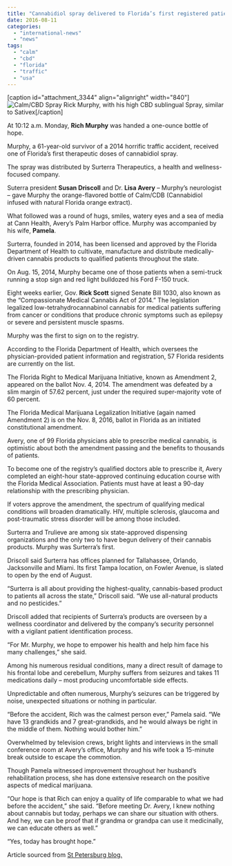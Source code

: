 ```yaml
---
title: "Cannabidiol spray delivered to Florida’s first registered patient"
date: 2016-08-11
categories: 
  - "international-news"
  - "news"
tags: 
  - "calm"
  - "cbd"
  - "florida"
  - "traffic"
  - "usa"
---
```


\[caption id="attachment\_3344" align="alignright" width="840"\]![Calm/CBD Spray](/wp-content/uploads/2016/08/Florida-Cannabis_1-840x440.jpg) Rick Murphy, with his high CBD sublingual Spray, similar to Sativex\[/caption\]

At 10:12 a.m. Monday, **Rich Murphy** was handed a one-ounce bottle of hope.

Murphy, a 61-year-old survivor of a 2014 horrific traffic accident, received one of Florida’s first therapeutic doses of cannabidiol spray.

The spray was distributed by Surterra Therapeutics, a health and wellness-focused company.

Suterra president **Susan Driscoll** and Dr. **Lisa Avery** – Murphy’s neurologist – gave Murphy the orange-flavored bottle of Calm/CDB (Cannabidiol infused with natural Florida orange extract).

What followed was a round of hugs, smiles, watery eyes and a sea of media at Cann Health, Avery’s Palm Harbor office. Murphy was accompanied by his wife, **Pamela**.

Surterra, founded in 2014, has been licensed and approved by the Florida Department of Health to cultivate, manufacture and distribute medically-driven cannabis products to qualified patients throughout the state.

On Aug. 15, 2014, Murphy became one of those patients when a semi-truck running a stop sign and red light bulldozed his Ford F-150 truck.

Eight weeks earlier, Gov. **Rick Scott** signed Senate Bill 1030, also known as the “Compassionate Medical Cannabis Act of 2014.” The legislation legalized low-tetrahydrocannabinol cannabis for medical patients suffering from cancer or conditions that produce chronic symptoms such as epilepsy or severe and persistent muscle spasms.

Murphy was the first to sign on to the registry.

According to the Florida Department of Health, which oversees the physician-provided patient information and registration, 57 Florida residents are currently on the list.

The Florida Right to Medical Marijuana Initiative, known as Amendment 2, appeared on the ballot Nov. 4, 2014. The amendment was defeated by a slim margin of 57.62 percent, just under the required super-majority vote of 60 percent.

The Florida Medical Marijuana Legalization Initiative (again named Amendment 2) is on the Nov. 8, 2016, ballot in Florida as an initiated constitutional amendment.

Avery, one of 99 Florida physicians able to prescribe medical cannabis, is optimistic about both the amendment passing and the benefits to thousands of patients.

To become one of the registry’s qualified doctors able to prescribe it, Avery completed an eight-hour state-approved continuing education course with the Florida Medical Association. Patients must have at least a 90-day relationship with the prescribing physician.

If voters approve the amendment, the spectrum of qualifying medical conditions will broaden dramatically. HIV, multiple sclerosis, glaucoma and post-traumatic stress disorder will be among those included.

Surterra and Trulieve are among six state-approved dispensing organizations and the only two to have begun delivery of their cannabis products. Murphy was Surterra’s first.

Driscoll said Surterra has offices planned for Tallahassee, Orlando, Jacksonville and Miami. Its first Tampa location, on Fowler Avenue, is slated to open by the end of August.

“Surterra is all about providing the highest-quality, cannabis-based product to patients all across the state,” Driscoll said. “We use all-natural products and no pesticides.”

Driscoll added that recipients of Surterra’s products are overseen by a wellness coordinator and delivered by the company’s security personnel with a vigilant patient identification process.

“For Mr. Murphy, we hope to empower his health and help him face his many challenges,” she said.

Among his numerous residual conditions, many a direct result of damage to his frontal lobe and cerebellum, Murphy suffers from seizures and takes 11 medications daily – most producing uncomfortable side effects.

Unpredictable and often numerous, Murphy’s seizures can be triggered by noise, unexpected situations or nothing in particular.

“Before the accident, Rich was the calmest person ever,” Pamela said. “We have 13 grandkids and 7 great-grandkids, and he would always be right in the middle of them. Nothing would bother him.”

Overwhelmed by television crews, bright lights and interviews in the small conference room at Avery’s office, Murphy and his wife took a 15-minute break outside to escape the commotion.

Though Pamela witnessed improvement throughout her husband’s rehabilitation process, she has done extensive research on the positive aspects of medical marijuana.

“Our hope is that Rich can enjoy a quality of life comparable to what we had before the accident,” she said. “Before meeting Dr. Avery, I knew nothing about cannabis but today, perhaps we can share our situation with others. And hey, we can be proof that if grandma or grandpa can use it medicinally, we can educate others as well.”

“Yes, today has brought hope.”

Article sourced from [St Petersburg blog.](http://saintpetersblog.com/cannabidiol-spray-delivered-floridas-first-registered-patient/)
